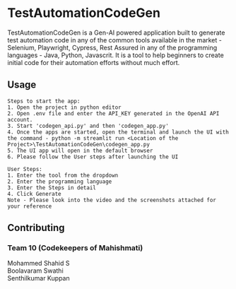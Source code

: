 # TestAutomationCodeGen

TestAutomationCodeGen is a Gen-AI powered application built to generate test automation code in any of the common tools available in the market - Selenium, Playwright, Cypress, Rest Assured in any of the programming languages - Java, Python, Javascrit. It is a tool to help beginners to create initial code for their automation efforts without much effort.

## Usage

```
Steps to start the app:
1. Open the project in python editor
2. Open .env file and enter the API_KEY generated in the OpenAI API account.
3. Start 'codegen_api.py' and then 'codegen_app.py' 
4. Once the apps are started, open the terminal and launch the UI with the command - python -m streamlit run <Location of the Project>\TestAutomationCodeGen\codegen_app.py
5. The UI app will open in the default browser
6. Please follow the User steps after launching the UI
```

```
User Steps:
1. Enter the tool from the dropdown
2. Enter the programming language
3. Enter the Steps in detail
4. Click Generate
Note - Please look into the video and the screenshots attached for your reference
```

## Contributing

### Team 10 (Codekeepers of Mahishmati)
Mohammed Shahid S \
Boolavaram Swathi \
Senthilkumar Kuppan
